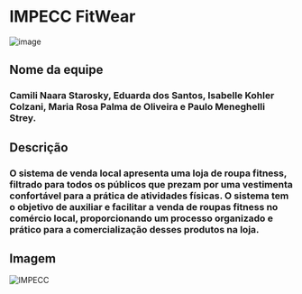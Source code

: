 # IMPECC FitWear

![image](https://github.com/santtoseduarda/IMPECC/assets/144947320/93814a21-7b43-43e1-8411-47aa228c3d93)

## Nome da equipe
### Camili Naara Starosky, Eduarda dos Santos, Isabelle Kohler Colzani, Maria Rosa Palma de Oliveira e Paulo Meneghelli Strey.

## Descrição
### O sistema de venda local apresenta uma loja de roupa fitness, filtrado para todos os públicos que prezam por uma vestimenta confortável para a prática de atividades físicas. O sistema tem o objetivo de auxiliar e facilitar a venda de roupas fitness no comércio local, proporcionando um processo organizado e prático para a comercialização desses produtos na loja.

## Imagem
![IMPECC](https://github.com/santtoseduarda/IMPECC/assets/144947320/2105a93c-3696-492c-bc50-3c47b0db4e27)
